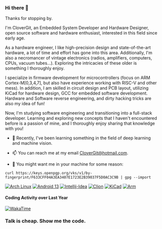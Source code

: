 ### Hi there 👋

Thanks for stopping by.

I'm CloverGit, an Embedded System Developer and Hardware Designer, open source software and hardware enthusiast, interested in this field since early age.

As a hardware engineer, I like high-precision design and state-of-the-art hardware, a lot of time and effort has gone into this area. Additionally, I'm also a necromancer of vintage electronics (radios, amplifiers, computers, CPUs, vacuum tubes...). Exploring the intricacies of these older is something I thoroughly enjoy.

I specialize in firmware development for microcontrollers (focus on ARM Cortex-M[0,3,4,7], but also have experience working with RISC-V and other mess). In addition, I am skilled in circuit design and PCB layout, utilizing KiCad for hardware design, GCC for embedded software development. Hardware and Software reverse engineering, and dirty hacking tricks are also my idea of fun!

Now, I'm studying software engineering and transitioning into a full-stack developer. Learning and exploring new concepts that I haven't encountered before is a passion of mine, and I thoroughly enjoy sharing that knowledge with you!

- 🔭 Recently, I've been learning something in the field of deep learning and machine vision.

- 📫 You can reach me at my email CloverGit@hotmail.com.

- 🔑 You might want me in your machine for some reason:

```shell
curl https://keys.openpgp.org/vks/v1/by-fingerprint/F633CFF04A3EA3407E1723E2B39037F5D0AC3C9B | gpg --import
```

[![Arch Linux](https://img.shields.io/badge/ArchLinux-3783d1?style=flat-square&logo=ArchLinux&logoColor=white)](https://archlinux.org/)
[![Android 13](https://img.shields.io/badge/Android13-327555?style=flat-square&logo=Android&logoColor=white)](https://www.android.com/)
[![Intellij-Idea](https://img.shields.io/badge/-Intellij_IDEA-b51651?style=flat-square&logo=IntellijIDEA&logoColor=white)](https://www.jetbrains.com/)
[![Clion](https://img.shields.io/badge/-Clion_Nova-7955c6?style=flat-square&logo=CLion&logoColor=white)](https://www.jetbrains.com/)
[![KiCad](https://img.shields.io/badge/-KiCad-2930af?style=flat-square&logo=KiCad&logoColor=white)](https://kicad.org/)
[![Arm](https://img.shields.io/badge/-Arm-0091BD?style=flat-square&logo=Arm&logoColor=fff)](https://www.arm.com/)

#### Coding Activity over Last Year
[![WakaTime](https://wakatime.com/share/@CloverGit/b7888587-5cae-4f80-9f75-a47a989bc595.svg)]()

### **Talk is cheap. Show me the code.**
